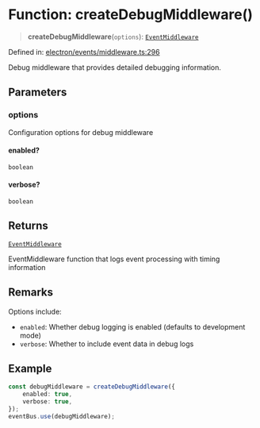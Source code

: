 # Function: createDebugMiddleware()

> **createDebugMiddleware**(`options`): [`EventMiddleware`](../../TypedEventBus/type-aliases/EventMiddleware.md)

Defined in: [electron/events/middleware.ts:296](https://github.com/Nick2bad4u/Uptime-Watcher/blob/main/electron/events/middleware.ts#L296)

Debug middleware that provides detailed debugging information.

## Parameters

### options

Configuration options for debug middleware

#### enabled?

`boolean`

#### verbose?

`boolean`

## Returns

[`EventMiddleware`](../../TypedEventBus/type-aliases/EventMiddleware.md)

EventMiddleware function that logs event processing with timing
  information

## Remarks

Options include:

- `enabled`: Whether debug logging is enabled (defaults to development mode)
- `verbose`: Whether to include event data in debug logs

## Example

```typescript
const debugMiddleware = createDebugMiddleware({
    enabled: true,
    verbose: true,
});
eventBus.use(debugMiddleware);
```
